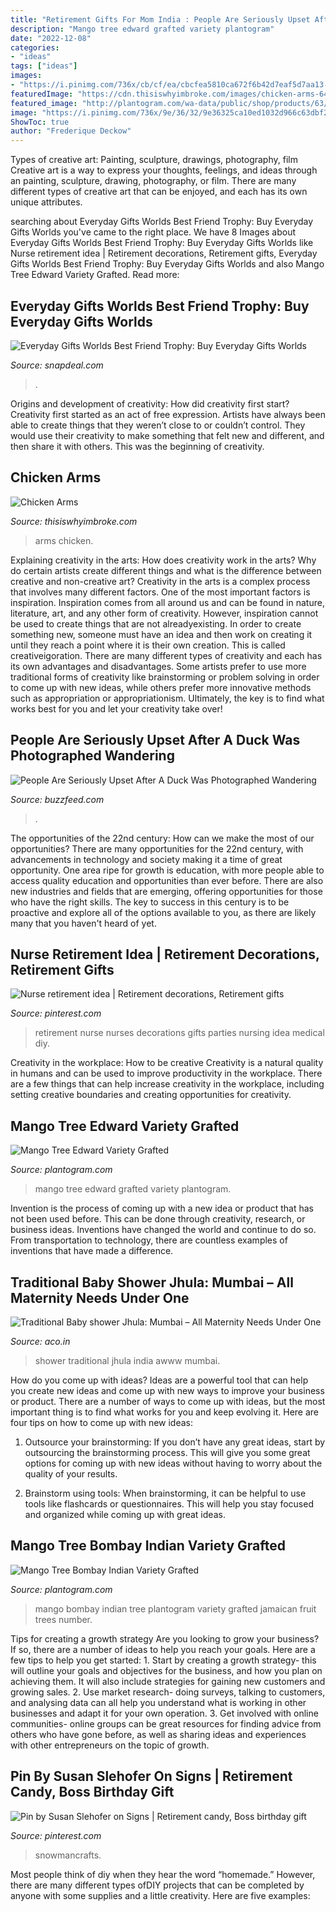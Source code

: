 ```yaml
---
title: "Retirement Gifts For Mom India : People Are Seriously Upset After A Duck Was Photographed Wandering"
description: "Mango tree edward grafted variety plantogram"
date: "2022-12-08"
categories:
- "ideas"
tags: ["ideas"]
images:
- "https://i.pinimg.com/736x/cb/cf/ea/cbcfea5810ca672f6b42d7eaf5d7aa13--retirement-ideas-nurses.jpg"
featuredImage: "https://cdn.thisiswhyimbroke.com/images/chicken-arms-640x533.jpg"
featured_image: "http://plantogram.com/wa-data/public/shop/products/63/05/563/images/573/573.750x0.jpg"
image: "https://i.pinimg.com/736x/9e/36/32/9e36325ca10ed1032d966c63dbf25a05.jpg"
ShowToc: true
author: "Frederique Deckow"
---
```



Types of creative art: Painting, sculpture, drawings, photography, film
Creative art is a way to express your thoughts, feelings, and ideas through an painting, sculpture, drawing, photography, or film. There are many different types of creative art that can be enjoyed, and each has its own unique attributes.

	

		
searching about Everyday Gifts Worlds Best Friend Trophy: Buy Everyday Gifts Worlds you've came to the right place. We have 8 Images about Everyday Gifts Worlds Best Friend Trophy: Buy Everyday Gifts Worlds like Nurse retirement idea | Retirement decorations, Retirement gifts, Everyday Gifts Worlds Best Friend Trophy: Buy Everyday Gifts Worlds and also Mango Tree Edward Variety Grafted. Read more:
		
    
## Everyday Gifts Worlds Best Friend Trophy: Buy Everyday Gifts Worlds

<img loading=lazy src="https://n4.sdlcdn.com/imgs/a/h/w/Everyday-Gifts-Worlds-Best-Friend-SDL573563782-1-dfc74.jpg" onerror="this.onerror=null;this.src='https://tse4.mm.bing.net/th?id=OIP.5v3wv9kzVSP1jJHM3i5jHwHaIr&amp;pid=15.1';" alt="Everyday Gifts Worlds Best Friend Trophy: Buy Everyday Gifts Worlds">

_Source: snapdeal.com_

>. 

	

Origins and development of creativity: How did creativity first start?
Creativity first started as an act of free expression. Artists have always been able to create things that they weren’t close to or couldn’t control. They would use their creativity to make something that felt new and different, and then share it with others. This was the beginning of creativity.

    
## Chicken Arms

<img loading=lazy src="https://cdn.thisiswhyimbroke.com/images/chicken-arms-640x533.jpg" onerror="this.onerror=null;this.src='https://tse3.mm.bing.net/th?id=OIP.mf2lB4WFmDd5JDVYRv1DSQHaGK&amp;pid=15.1';" alt="Chicken Arms">

_Source: thisiswhyimbroke.com_

>arms chicken. 

	

Explaining creativity in the arts: How does creativity work in the arts? Why do certain artists create different things and what is the difference between creative and non-creative art?
Creativity in the arts is a complex process that involves many different factors. One of the most important factors is inspiration. Inspiration comes from all around us and can be found in nature, literature, art, and any other form of creativity. However, inspiration cannot be used to create things that are not alreadyexisting. In order to create something new, someone must have an idea and then work on creating it until they reach a point where it is their own creation. This is called creativeigoration. There are many different types of creativity and each has its own advantages and disadvantages. Some artists prefer to use more traditional forms of creativity like brainstorming or problem solving in order to come up with new ideas, while others prefer more innovative methods such as appropriation or appropriationism. Ultimately, the key is to find what works best for you and let your creativity take over!

    
## People Are Seriously Upset After A Duck Was Photographed Wandering

<img loading=lazy src="https://img.buzzfeed.com/buzzfeed-static/static/2017-05/2/7/enhanced/buzzfeed-prod-fastlane-02/original-30912-1493723068-3.jpg?crop=1009:673;0,0&amp;downsize=1250:*" onerror="this.onerror=null;this.src='https://tse2.mm.bing.net/th?id=OIP._srV_HZ-GfTJwc8bMZMA2gHaE8&amp;pid=15.1';" alt="People Are Seriously Upset After A Duck Was Photographed Wandering">

_Source: buzzfeed.com_

>. 

	

The opportunities of the 22nd century: How can we make the most of our opportunities?
There are many opportunities for the 22nd century, with advancements in technology and society making it a time of great opportunity. One area ripe for growth is education, with more people able to access quality education and opportunities than ever before. There are also new industries and fields that are emerging, offering opportunities for those who have the right skills. The key to success in this century is to be proactive and explore all of the options available to you, as there are likely many that you haven't heard of yet.

    
## Nurse Retirement Idea | Retirement Decorations, Retirement Gifts

<img loading=lazy src="https://i.pinimg.com/736x/cb/cf/ea/cbcfea5810ca672f6b42d7eaf5d7aa13--retirement-ideas-nurses.jpg" onerror="this.onerror=null;this.src='https://tse3.mm.bing.net/th?id=OIP.8wW3U3WGfgUqRX8_29mD0wHaNJ&amp;pid=15.1';" alt="Nurse retirement idea | Retirement decorations, Retirement gifts">

_Source: pinterest.com_

>retirement nurse nurses decorations gifts parties nursing idea medical diy. 

	

Creativity in the workplace: How to be creative
Creativity is a natural quality in humans and can be used to improve productivity in the workplace. There are a few things that can help increase creativity in the workplace, including setting creative boundaries and creating opportunities for creativity.

    
## Mango Tree Edward Variety Grafted

<img loading=lazy src="http://plantogram.com/wa-data/public/shop/products/00/06/600/images/577/577.750x0.jpg" onerror="this.onerror=null;this.src='https://tse4.mm.bing.net/th?id=OIP.nFOcBt64BVHSnEBd_T6mnAHaFj&amp;pid=15.1';" alt="Mango Tree Edward Variety Grafted">

_Source: plantogram.com_

>mango tree edward grafted variety plantogram. 

	

Invention is the process of coming up with a new idea or product that has not been used before. This can be done through creativity, research, or business ideas. Inventions have changed the world and continue to do so. From transportation to technology, there are countless examples of inventions that have made a difference.

    
## Traditional Baby Shower Jhula: Mumbai – All Maternity Needs Under One

<img loading=lazy src="http://awww.co.in/wp-content/uploads/2017/11/IMG_2859.jpg" onerror="this.onerror=null;this.src='https://tse1.mm.bing.net/th?id=OIP.oZqFk6Tr3Eu5xBtYr2AbAAHaJ4&amp;pid=15.1';" alt="Traditional Baby shower Jhula: Mumbai – All Maternity Needs Under One">

_Source: aco.in_

>shower traditional jhula india awww mumbai. 

	

How do you come up with ideas?
Ideas are a powerful tool that can help you create new ideas and come up with new ways to improve your business or product. There are a number of ways to come up with ideas, but the most important thing is to find what works for you and keep evolving it. Here are four tips on how to come up with new ideas:
1. Outsource your brainstorming: If you don’t have any great ideas, start by outsourcing the brainstorming process. This will give you some great options for coming up with new ideas without having to worry about the quality of your results.

2. Brainstorm using tools: When brainstorming, it can be helpful to use tools like flashcards or questionnaires. This will help you stay focused and organized while coming up with great ideas.


    
## Mango Tree Bombay Indian Variety Grafted

<img loading=lazy src="http://plantogram.com/wa-data/public/shop/products/63/05/563/images/573/573.750x0.jpg" onerror="this.onerror=null;this.src='https://tse4.mm.bing.net/th?id=OIP.6jv-AIgbGKJV28CetEd6GgHaLG&amp;pid=15.1';" alt="Mango Tree Bombay Indian Variety Grafted">

_Source: plantogram.com_

>mango bombay indian tree plantogram variety grafted jamaican fruit trees number. 

	

Tips for creating a growth strategy
Are you looking to grow your business? If so, there are a number of ideas to help you reach your goals. Here are a few tips to help you get started: 1. Start by creating a growth strategy- this will outline your goals and objectives for the business, and how you plan on achieving them. It will also include strategies for gaining new customers and growing sales. 2. Use market research- doing surveys, talking to customers, and analysing data can all help you understand what is working in other businesses and adapt it for your own operation. 3. Get involved with online communities- online groups can be great resources for finding advice from others who have gone before, as well as sharing ideas and experiences with other entrepreneurs on the topic of growth. 
    
## Pin By Susan Slehofer On Signs | Retirement Candy, Boss Birthday Gift

<img loading=lazy src="https://i.pinimg.com/736x/9e/36/32/9e36325ca10ed1032d966c63dbf25a05.jpg" onerror="this.onerror=null;this.src='https://tse2.mm.bing.net/th?id=OIP.2cnGVrCx9RN1DVq2m9ilwwAAAA&amp;pid=15.1';" alt="Pin by Susan Slehofer on Signs | Retirement candy, Boss birthday gift">

_Source: pinterest.com_

>snowmancrafts. 

	

Most people think of diy when they hear the word “homemade.” However, there are many different types ofDIY projects that can be completed by anyone with some supplies and a little creativity. Here are five examples:

